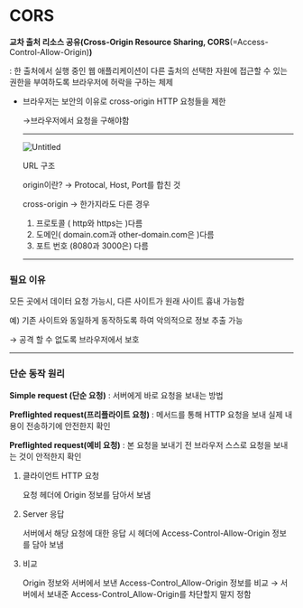 # CORS

**교차 출처 리소스 공유(Cross-Origin Resource Sharing, CORS**(=Access-Control-Allow-Origin)**)**

 :  한 출처에서 실행 중인 웹 애플리케이션이 다른 출처의 선택한 자원에 접근할 수 있는 권한을 부여하도록 브라우저에 허락을 구하는 체제

- 브라우저는 보안의 이유로 cross-origin HTTP 요청들을 제한
    
    →브라우저에서 요청을 구해야함
    
    ---
    
    ![Untitled](https://user-images.githubusercontent.com/102589413/173551275-eb78ef78-d249-4f15-bfc6-545976d252ac.png)

    
    URL 구조
    
    origin이란? → Protocal, Host, Port를 합친 것
    
    cross-origin → 한가지라도 다른 경우
    
    1. 프로토콜 ( http와 https는 )다름
    2. 도메인( domain.com과 other-domain.com은 )다름
    3. 포트 번호 (8080과 3000은) 다름
    
    ---
    

### 필요 이유

모든 곳에서 데이터 요청 가능시, 다른 사이트가 원래 사이트 흉내 가능함

예) 기존 사이트와  동일하게 동작하도록 하여 악의적으로 정보 추출 가능

→ 공격 할 수 없도록 브라우저에서 보호

---

### 단순 동작 원리

**Simple request (단순 요청)** : 서버에게 바로 요청을 보내는 방법

**Preflighted request(프리플라이트 요청)** : 메서드를 통해 HTTP 요청을 보내  실제 내용이 전송하기에 안전한지 확인

**Preflighted request(예비 요청)** : 본 요청을 보내기 전 브라우저 스스로 요청을 보내는 것이 안적한지 확인

1. 클라이언트 HTTP 요청
    
    요청 헤더에 Origin 정보를 담아서 보냄
    
2. Server 응답
    
    서버에서 해당 요청에 대한 응답 시 헤더에 Access-Control-Allow-Origin 정보를 담아 보냄
    
3. 비교
    
    Origin 정보와 서버에서 보낸 Access-Control_Allow-Origin 정보를 비교 → 서버에서 보내준 Access-Control_Allow-Origin를 차단할지 말지 정함

